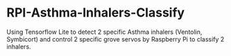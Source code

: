 # RPI-Asthma-Inhalers-Classify
Using Tensorflow Lite to detect 2 specific Asthma inhalers (Ventolin, Symbicort) and control 2 specific grove servos by Raspberry Pi to classify 2 inhalers.
